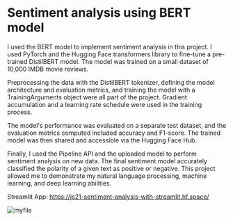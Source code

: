 # Sentiment analysis using BERT model

I used the BERT model to implement sentiment analysis in this project. I used PyTorch and the Hugging Face transformers library to fine-tune a pre-trained DistilBERT model. The model was trained on a small dataset of 10,000 IMDB movie reviews.

Preprocessing the data with the DistilBERT tokenizer, defining the model architecture and evaluation metrics, and training the model with a TrainingArguments object were all part of the project. Gradient accumulation and a learning rate schedule were used in the training process.

The model's performance was evaluated on a separate test dataset, and the evaluation metrics computed included accuracy and F1-score. The trained model was then shared and accessible via the Hugging Face Hub.

Finally, I used the Pipeline API and the uploaded model to perform sentiment analysis on new data. The final sentiment model accurately classified the polarity of a given text as positive or negative. This project allowed me to demonstrate my natural language processing, machine learning, and deep learning abilities.

Streamlit App: https://js21-sentiment-analysis-with-streamlit.hf.space/

![myfile](https://github.com/NLP_projects/Sentiment_analysis/raw/main/streamlit-app-2023-08-26-20-08-53-_copy_.gif)

